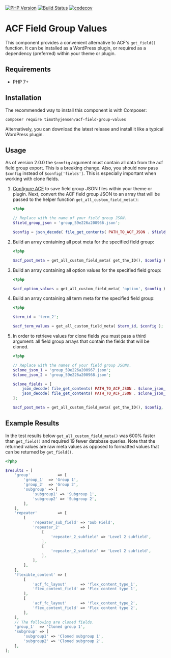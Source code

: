 [![PHP Version](https://img.shields.io/badge/php-7.0%2B-blue.svg)](https://packagist.org/packages/timothyjensen/acf-field-group-values) 
[![Build Status](https://travis-ci.org/timothyjensen/acf-field-group-values.svg?branch=master)](https://travis-ci.org/timothyjensen/acf-field-group-values) 
[![codecov](https://codecov.io/gh/timothyjensen/acf-field-group-values/branch/master/graph/badge.svg)](https://codecov.io/gh/timothyjensen/acf-field-group-values)

# ACF Field Group Values
This component provides a convenient alternative to ACF's `get_field()` function.  It can be installed as a WordPress plugin, or required as a dependency (preferred) within your theme or plugin.

## Requirements
- PHP 7+

## Installation
The recommended way to install this component is with Composer:

```
composer require timothyjensen/acf-field-group-values
```

Alternatively, you can download the latest release and install it like a typical WordPress plugin. 

## Usage

As of version 2.0.0 the `$config` argument must contain all data from the acf field group export. This is a breaking change. Also, you should now pass `$config` instead of `$config['fields']`. This is especially important when working with clone fields.

1. [Configure ACF](https://www.advancedcustomfields.com/resources/local-json/) to save field group JSON files within your theme or plugin. Next, convert the ACF field group JSON to an array that will be passed to the helper function `get_all_custom_field_meta()`:

    ```php
    <?php
    
    // Replace with the name of your field group JSON.
    $field_group_json = 'group_59e226a200966.json';
    
    $config = json_decode( file_get_contents( PATH_TO_ACF_JSON . $field_group_json ), true );
    ```

1. Build an array containing all post meta for the specified field group:

    ```php
    <?php
    
    $acf_post_meta = get_all_custom_field_meta( get_the_ID(), $config );
    ```

1. Build an array containing all option values for the specified field group:

    ```php
    <?php
    
    $acf_option_values = get_all_custom_field_meta( 'option', $config );
    ```
    
1. Build an array containing all term meta for the specified field group:

    ```php
    <?php
    
    $term_id = 'term_2';
    
    $acf_term_values = get_all_custom_field_meta( $term_id, $config );
    ```

1. In order to retrieve values for clone fields you must pass a third argument: all field group arrays that contain the fields that will be cloned.

    ```php
    <?php
    
    // Replace with the names of your field group JSONs.
    $clone_json_1 = 'group_59e226a200967.json';
    $clone_json_2 = 'group_59e226a200968.json';
    
    $clone_fields = [
    	json_decode( file_get_contents( PATH_TO_ACF_JSON . $clone_json_1 ), true ),
    	json_decode( file_get_contents( PATH_TO_ACF_JSON . $clone_json_2 ), true )
    ];
    
    $acf_post_meta = get_all_custom_field_meta( get_the_ID(), $config, $clone_fields );
    ```

## Example Results

In the test results below `get_all_custom_field_meta()` was 600% faster than `get_field()` and required 19 fewer database queries.  Note that the returned values are raw meta values as opposed to formatted values that can be returned by `get_field()`. 

```php
<?php

$results = [
	'group'            => [
		'group_1'  => 'Group 1',
		'group_2'  => 'Group 2',
		'subgroup' => [
			'subgroup1' => 'Subgroup 1',
			'subgroup2' => 'Subgroup 2',
		],
	],
	'repeater'         => [
		[
			'repeater_sub_field' => 'Sub Field',
			'repeater_2'         => [
				[
					'repeater_2_subfield' => 'Level 2 subfield',
				],
				[
					'repeater_2_subfield' => 'Level 2 subfield',
				],
			],
		],
	],
	'flexible_content' => [
		[
			'acf_fc_layout'      => 'flex_content_type_1',
			'flex_content_field' => 'Flex content type 1',
		],
		[
			'acf_fc_layout'      => 'flex_content_type_2',
			'flex_content_field' => 'Flex content type 2',
		],
	],
	// The following are cloned fields.
	'group_1'  => 'Cloned group 1',
	'subgroup' => [
		'subgroup1' => 'Cloned subgroup 1',
		'subgroup2' => 'Cloned subgroup 2',
	],
];
```
